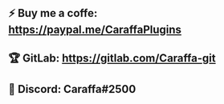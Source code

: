## :zap: Buy me a coffe: https://paypal.me/CaraffaPlugins   
## :trophy: GitLab: https://gitlab.com/Caraffa-git   
## :speech_balloon: Discord: Caraffa#2500

<!--
**Caraffa-git/Caraffa-git** is a ✨ _special_ ✨ repository because its `README.md` (this file) appears on your GitHub profile.

Here are some ideas to get you started:

- 🔭 I’m currently working on ...
- 🌱 I’m currently learning ...
- 👯 I’m looking to collaborate on ...
- 🤔 I’m looking for help with ...
- 💬 Ask me about ...
- 📫 How to reach me: ...
- 😄 Pronouns: ...
- ⚡ Fun fact: ...
-->
